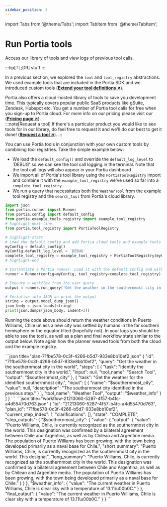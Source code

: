 ```yaml
---
sidebar_position: 3
---
```


import Tabs from '@theme/Tabs';
import TabItem from '@theme/TabItem';

# Run Portia tools
Access our library of tools and view logs of previous tool calls.

:::tip[TL;DR]
stuff
:::

In a previous section, we explored the `tool` and `tool_registry` abstractions. We used example tools that are included in the Portia SDK and we introduced custom tools (<a href="product/Plan%20and%20run%20workflows/Extend%20your%20tool%20registry" target="_blank">**Extend your tool definitions ↗**</a>). 

Portia also offers a cloud-hosted library of tools to save you development time. This typically covers popular public SaaS products like gSuite, Zendesk, Hubspot etc. You get a number of Portia tool calls for free when you sign-up to Portia cloud. For more info on our pricing please visit our  (<a href="https://www.porita.dev/pricing" target="_blank">**Pricing page ↗**</a>).  
:::note[Request a tool]
If there's a particular product you would like to see tools for in our library, do feel free to request it and we'll do our best to get it done! (<a href="https://tally.so/r/wzWAAg" target="_blank">**Request a tool ↗**</a>).
:::

You can use Portia tools in conjunction with your own custom tools by combining tool registries. Take the simple example below:
- We load the `default_config()` and override the `default_log_level` to 'DEBUG' so we can see the tool call logging in the terminal. Note that the tool call logs will also appear in your Portia dashboard
- We import all of Portia's tool library using the `PortiaToolRegistry` import and combine it with the `example_tool_registry` we've used so far into a `complete_tool_registry`
- We run a query that necessitates both the `WeatherTool` from the example tool registry and the `search_tool` from Portia's cloud library.
```python title="main.py"
import json
from portia.runner import Runner
from portia.config import default_config
from portia.example_tools.registry import example_tool_registry
# highlight-next-line
from portia.tool_registry import PortiaToolRegistry

# highlight-start
# Load the default config and add Portia cloud tools and example tools into one registry
myConfig = default_config()
myConfig.default_log_level = 'DEBUG'
complete_tool_registry = example_tool_registry + PortiaToolRegistry(myConfig)
# highlight-end

# Instantiate a Portia runner. Load it with the default config and with the tools above
runner = Runner(config=myConfig, tool_registry=complete_tool_registry)

# Execute a workflow from the user query
output = runner.run_query('Get the weather in the southernmost city in the world')

# Serialise into JSON an print the output
string = output.model_dump_json()
json_body = json.loads(string)
print(json.dumps(json_body, indent=2))
```

Running the code above should return the weather conditions in Puerto Williams, Chile unless a new city was settled by humans in the far southern hemisphere or the equator tilted (hopefully not). In your logs you should be able to see the tools, as well as a plan and final workflow state similar to the output below. Note again how the planner weaved tools from both the cloud and the example registry.

<Tabs>
  <TabItem value="plan" label="Generated plan">
    ```json title="plan-71fbe578-0c3f-4266-b5d7-933e8bb10ef2.json"
    {
        "id": "71fbe578-0c3f-4266-b5d7-933e8bb10ef2",
        "query": "Get the weather in the southernmost city in the world",
        "steps": [
            {
                "task": "Identify the southernmost city in the world.",
                "input": null,
                "tool_name": "Search Tool",
                "output": "$southernmost_city"
            },
            {
                "task": "Get the weather for the identified southernmost city.",
                "input": [
                    {
                        "name": "$southernmost_city",
                        "value": null,
                        "description": "The southernmost city identified in the previous step."
                    }
                ],
                "tool_name": "Weather Tool",
                "output": "$weather_info"
            }
        ]
    }
    ```
  </TabItem>
    <TabItem value="workflow" label="Workflow in final state">
    ```json title="workflow-21213060-5287-4f57-b4fc-a4d55470d763.json"
    {
        "id": "21213060-5287-4f57-b4fc-a4d55470d763",
        "plan_id": "71fbe578-0c3f-4266-b5d7-933e8bb10ef2",
        "current_step_index": 1,
        "clarifications": [],
        "state": "COMPLETE",
        "step_outputs": {
            "$southernmost_city": {
            "value": {
                "output": {
                "value": "Puerto Williams, Chile, is currently recognized as the southernmost city in the world. This designation was confirmed by a bilateral agreement between Chile and Argentina, as well as by Chilean and Argentine media. The population of Puerto Williams has been growing, with the town being developed primarily as a naval base for Chile.",
                "short_summary": "Puerto Williams, Chile, is currently recognized as the southernmost city in the world. This designat",
                "long_summary": "Puerto Williams, Chile, is currently recognized as the southernmost city in the world. This designation was confirmed by a bilateral agreement between Chile and Argentina, as well as by Chilean and Argentine media. The population of Puerto Williams has been growing, with the town being developed primarily as a naval base for Chile."
                }
            }
            },
            "$weather_info": {
            "value": "The current weather in Puerto Williams, Chile is clear sky with a temperature of 13.11\u00b0C."
            }
        },
        "final_output": {
            "value": "The current weather in Puerto Williams, Chile is clear sky with a temperature of 13.11\u00b0C."
        }
    }
    ```
  </TabItem>
</Tabs>